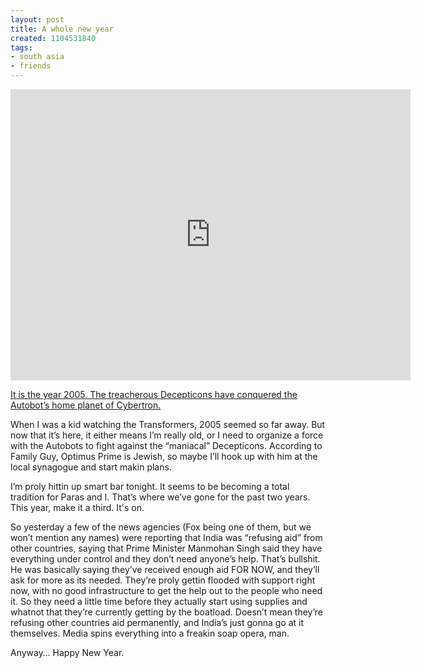 ```yaml
---
layout: post
title: A whole new year
created: 1104531840
tags:
- south asia
- friends
---
```

<iframe src="https://player.vimeo.com/video/79585458" width="640" height="466" frameborder="0" webkitallowfullscreen mozallowfullscreen allowfullscreen></iframe>

[It is the year 2005. The treacherous Decepticons have conquered the Autobot’s home planet of Cybertron.](https://vimeo.com/79585458)

When I was a kid watching the Transformers, 2005 seemed so far away. But now that it’s here, it either means I’m really old, or I need to organize a force with the Autobots to fight against the “maniacal” Decepticons. According to Family Guy, Optimus Prime is Jewish, so maybe I’ll hook up with him at the local synagogue and start makin plans.

I’m proly hittin up smart bar tonight. It seems to be becoming a total tradition for Paras and I. That’s where we’ve gone for the past two years. This year, make it a third. It's on.

So yesterday a few of the news agencies (Fox being one of them, but we won’t mention any names) were reporting that India was “refusing aid” from other countries, saying that Prime Minister Manmohan Singh said they have everything under control and they don’t need anyone’s help. That’s bullshit. He was basically saying they’ve received enough aid FOR NOW, and they’ll ask for more as its needed. They’re proly gettin flooded with support right now, with no good infrastructure to get the help out to the people who need it. So they need a little time before they actually start using supplies and whatnot that they’re currently getting by the boatload. Doesn’t mean they’re refusing other countries aid permanently, and India’s just gonna go at it themselves. Media spins everything into a freakin soap opera, man.

Anyway… Happy New Year.

